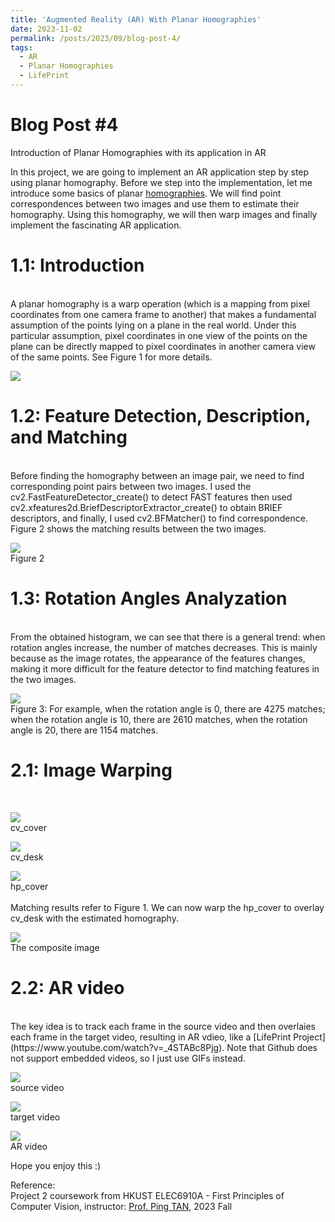 ```yaml
---
title: 'Augmented Reality (AR) With Planar Homographies'
date: 2023-11-02
permalink: /posts/2023/09/blog-post-4/
tags:
  - AR
  - Planar Homographies
  - LifePrint
---
```


Blog Post #4
======
Introduction of Planar Homographies with its application in AR

In this project, we are going to implement an AR application step by step using planar homography. Before we step into the implementation, let me introduce some basics of planar [homographies](https://en.wikipedia.org/wiki/Homography_(computer_vision)). We will find point correspondences between two images and use them to estimate their homography. Using this homography, we will then warp images and finally implement the fascinating AR application.

1.1: Introduction 
======
<br>
A planar homography is a warp operation (which is a mapping from pixel coordinates from one camera frame to another) that makes a fundamental assumption of the points lying on a plane in the real world. Under this particular assumption, pixel coordinates in one view of the points on the plane can be directly mapped to pixel coordinates in another camera view of the same points. See Figure 1 for more details. 

![](/images/post4-1.png)


1.2: Feature Detection, Description, and Matching 
======
<br>
Before finding the homography between an image pair, we need to find corresponding point pairs between two images. I used the cv2.FastFeatureDetector_create() to detect FAST features then used cv2.xfeatures2d.BriefDescriptorExtractor_create() to obtain BRIEF descriptors, and finally, I used cv2.BFMatcher() to find correspondence. Figure 2 shows the matching results between the two images.

![](/images/post4-2.png)
<br>Figure 2

1.3: Rotation Angles Analyzation 
======
<br>
From the obtained histogram, we can see that there is a general trend: when rotation angles increase, the number of matches decreases. This is mainly because as the image rotates, the appearance of the features changes, making it more difficult for the feature detector to find matching features in the two images.

![](/images/post4-3.png)
<br>Figure 3: For example, when the rotation angle is 0, there are 4275 matches; when the rotation angle is 10, there are 2610 matches, when the rotation angle is 20, there are 1154 matches.

2.1: Image Warping
====== 
<br>

![](/images/post4-4.png)
<br>cv_cover

![](/images/post4-5.png)
<br>cv_desk

![](/images/post4-6.png)
<br>hp_cover 
<br>
<br>
Matching results refer to Figure 1. We can now warp the hp_cover to overlay cv_desk with the estimated homography. 


![](/images/post4-7.png)
<br>The composite image<br>

2.2: AR video
======
<br>
The key idea is to track each frame in the source video and then overlaies each frame in the target video, resulting in AR vdieo, like a [LifePrint Project](https://www.youtube.com/watch?v=_4STABc8Pjg). Note that Github does not support embedded videos, so I just use GIFs instead. 


![](/images/post4-8.gif)
<br>source video

![](/images/post4-9.gif)
<br>target video

![](/images/post4-10.gif)
<br>AR video


Hope you enjoy this :)

Reference:<br>
Project 2 coursework from HKUST ELEC6910A - First Principles of Computer Vision, instructor: [Prof. Ping TAN](https://facultyprofiles.hkust.edu.hk/profiles.php?profile=ping-tan-pingtan), 2023 Fall
